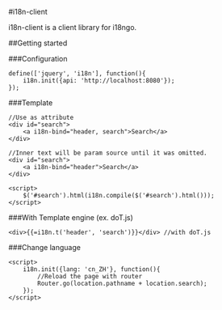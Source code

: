 #i18n-client

i18n-client is a client library for i18ngo.

##Getting started

###Configuration

	define(['jquery', 'i18n'], function(){
		i18n.init({api: 'http://localhost:8080'});
	});

###Template

	//Use as attribute
	<div id="search">
		<a i18n-bind="header, search">Search</a>
	</div>

	//Inner text will be param source until it was omitted.
	<div id="search">
		<a i18n-bind="header">Search</a>
	</div>

	<script>
		$('#search').html(i18n.compile($('#search').html()));
	</script>

###With Template engine (ex. doT.js)

	<div>{{=i18n.t('header', 'search')}}</div> //with doT.js

###Change language

	<script>
		i18n.init({lang: 'cn_ZH'}, function(){
			//Reload the page with router
			Router.go(location.pathname + location.search);
		});
	</script>
